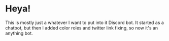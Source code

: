 # Heya!
This is mostly just a whatever I want to put into it Discord bot. It started as a chatbot, but then I added color roles and twitter link fixing, so now it's an anything bot.